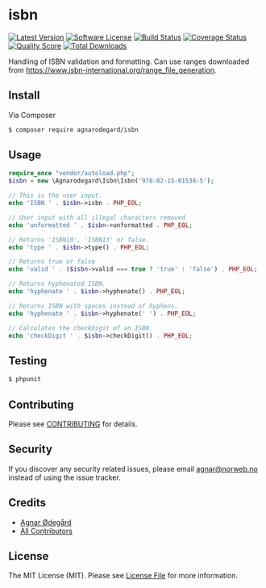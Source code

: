 # isbn

[![Latest Version](https://img.shields.io/github/release/thephpleague/isbn.svg?style=flat-square)](https://github.com/thephpleague/isbn/releases)
[![Software License](https://img.shields.io/badge/license-MIT-brightgreen.svg?style=flat-square)](LICENSE.md)
[![Build Status](https://img.shields.io/travis/thephpleague/isbn/master.svg?style=flat-square)](https://travis-ci.org/thephpleague/isbn)
[![Coverage Status](https://img.shields.io/scrutinizer/coverage/g/thephpleague/isbn.svg?style=flat-square)](https://scrutinizer-ci.com/g/thephpleague/isbn/code-structure)
[![Quality Score](https://img.shields.io/scrutinizer/g/thephpleague/isbn.svg?style=flat-square)](https://scrutinizer-ci.com/g/thephpleague/isbn)
[![Total Downloads](https://img.shields.io/packagist/dt/league/isbn.svg?style=flat-square)](https://packagist.org/packages/league/isbn)

Handling of ISBN validation and formatting. Can use ranges downloaded from https://www.isbn-international.org/range_file_generation.

## Install

Via Composer

``` bash
$ composer require agnarodegard/isbn
```

## Usage

``` php
require_once "vendor/autoload.php";
$isbn = new \Agnarodegard\Isbn\Isbn('978-82-15-01538-5');

// This is the user input.
echo 'ISBN ' . $isbn->isbn . PHP_EOL;

// User input with all illegal characters removed
echo 'unformatted ' . $isbn->unformatted . PHP_EOL;

// Returns 'ISBN10', 'ISBN13' or false.
echo 'type ' . $isbn->type() . PHP_EOL;

// Returns true or false
echo 'valid ' . ($isbn->valid === true ? 'true' : 'false') . PHP_EOL;

// Returns hyphenated ISBN.
echo 'hyphenate ' . $isbn->hyphenate() . PHP_EOL;

// Returns ISBN with spaces instead of hyphens.
echo 'hyphenate ' . $isbn->hyphenate(' ') . PHP_EOL;

// Calculates the checkDigit of an ISBN.
echo 'checkDigit ' . $isbn->checkDigit() . PHP_EOL;
```

## Testing

``` bash
$ phpunit
```

## Contributing

Please see [CONTRIBUTING](CONTRIBUTING.md) for details.

## Security

If you discover any security related issues, please email agnar@norweb.no instead of using the issue tracker.

## Credits

- [Agnar Ødegård](https://github.com/agnarodegard)
- [All Contributors](../../contributors)

## License

The MIT License (MIT). Please see [License File](LICENSE.md) for more information.
